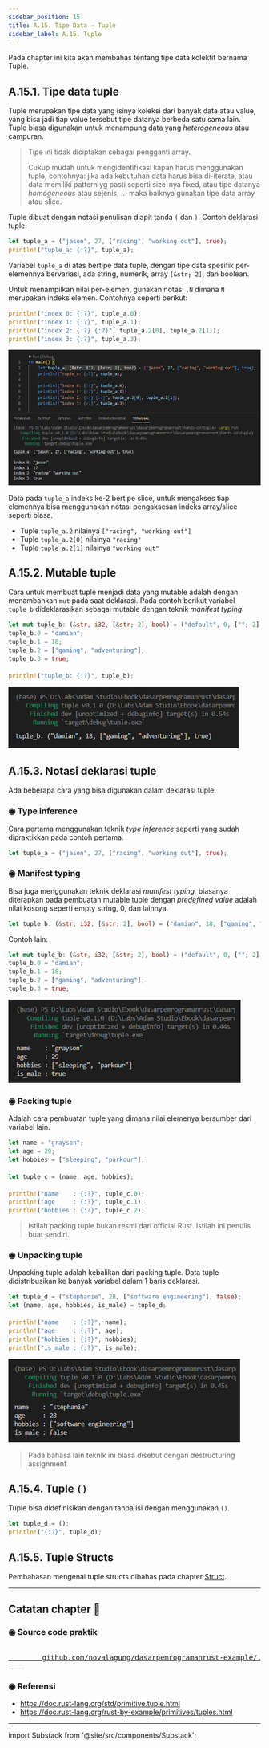 ```yaml
---
sidebar_position: 15
title: A.15. Tipe Data → Tuple
sidebar_label: A.15. Tuple
---
```


Pada chapter ini kita akan membahas tentang tipe data kolektif bernama Tuple.

## A.15.1. Tipe data tuple

Tuple merupakan tipe data yang isinya koleksi dari banyak data atau value, yang bisa jadi tiap value tersebut tipe datanya berbeda satu sama lain. Tuple biasa digunakan untuk menampung data yang *heterogeneous* atau campuran.

> Tipe ini tidak diciptakan sebagai pengganti array.
>
> Cukup mudah untuk mengidentifikasi kapan harus menggunakan tuple, contohnya: jika ada kebutuhan data harus bisa di-iterate, atau data memiliki pattern yg pasti seperti size-nya fixed, atau tipe datanya *homogeneous* atau sejenis, ... maka baiknya gunakan tipe data array atau slice.

Tuple dibuat dengan notasi penulisan diapit tanda `(` dan `)`. Contoh deklarasi tuple:

```rust
let tuple_a = ("jason", 27, ["racing", "working out"], true);
println!("tuple_a: {:?}", tuple_a);
```

Variabel `tuple_a` di atas bertipe data tuple, dengan tipe data spesifik per-elemennya bervariasi, ada string, numerik, array `[&str; 2]`, dan boolean.

Untuk menampilkan nilai per-elemen, gunakan notasi `.N` dimana `N` merupakan indeks elemen. Contohnya seperti berikut:

```rust
println!("index 0: {:?}", tuple_a.0);
println!("index 1: {:?}", tuple_a.1);
println!("index 2: {:?} {:?}", tuple_a.2[0], tuple_a.2[1]);
println!("index 3: {:?}", tuple_a.3);
```

![tuple](img/tuple-1.png)

Data pada `tuple_a` indeks ke-2 bertipe slice, untuk mengakses tiap elemennya bisa menggunakan notasi pengaksesan indeks array/slice seperti biasa.

- Tuple `tuple_a.2` nilainya `["racing", "working out"]`
- Tuple `tuple_a.2[0]` nilainya `"racing"`
- Tuple `tuple_a.2[1]` nilainya `"working out"`

## A.15.2. Mutable tuple

Cara untuk membuat tuple menjadi data yang mutable adalah dengan menambahkan `mut` pada saat deklarasi. Pada contoh berikut variabel `tuple_b` dideklarasikan sebagai mutable dengan teknik *manifest typing*.

```rust
let mut tuple_b: (&str, i32, [&str; 2], bool) = ("default", 0, [""; 2], false);
tuple_b.0 = "damian";
tuple_b.1 = 18;
tuple_b.2 = ["gaming", "adventuring"];
tuple_b.3 = true;

println!("tuple_b: {:?}", tuple_b);
```

![tuple](img/tuple-2.png)

## A.15.3. Notasi deklarasi tuple

Ada beberapa cara yang bisa digunakan dalam deklarasi tuple.

### ◉ Type inference

Cara pertama menggunakan teknik *type inference* seperti yang sudah dipraktikkan pada contoh pertama.

```rust
let tuple_a = ("jason", 27, ["racing", "working out"], true);
```

### ◉ Manifest typing

Bisa juga menggunakan teknik deklarasi *manifest typing*, biasanya diterapkan pada pembuatan mutable tuple dengan *predefined value* adalah nilai kosong seperti empty string, 0, dan lainnya.

```rust
let tuple_b: (&str, i32, [&str; 2], bool) = ("damian", 18, ["gaming", "adventuring"], true);
```

Contoh lain:

```rust
let mut tuple_b: (&str, i32, [&str; 2], bool) = ("default", 0, [""; 2], false);
tuple_b.0 = "damian";
tuple_b.1 = 18;
tuple_b.2 = ["gaming", "adventuring"];
tuple_b.3 = true;
```

![tuple](img/tuple-3.png)

### ◉ Packing tuple

Adalah cara pembuatan tuple yang dimana nilai elemenya bersumber dari variabel lain.

```rust
let name = "grayson";
let age = 29;
let hobbies = ["sleeping", "parkour"];

let tuple_c = (name, age, hobbies);

println!("name    : {:?}", tuple_c.0);
println!("age     : {:?}", tuple_c.1);
println!("hobbies : {:?}", tuple_c.2);
```

> Istilah packing tuple bukan resmi dari official Rust. Istilah ini penulis buat sendiri.

### ◉ Unpacking tuple

Unpacking tuple adalah kebalikan dari packing tuple. Data tuple didistribusikan ke banyak variabel dalam 1 baris deklarasi.

```rust
let tuple_d = ("stephanie", 28, ["software engineering"], false);
let (name, age, hobbies, is_male) = tuple_d;

println!("name    : {:?}", name);
println!("age     : {:?}", age);
println!("hobbies : {:?}", hobbies);
println!("is_male : {:?}", is_male);
```

![tuple](img/tuple-4.png)

> Pada bahasa lain teknik ini biasa disebut dengan destructuring assignment

## A.15.4. Tuple `()`

Tuple bisa didefinisikan dengan tanpa isi dengan menggunakan `()`.

```rust
let tuple_d = ();
println!("{:?}", tuple_d);
```

## A.15.5. Tuple Structs

Pembahasan mengenai tuple structs dibahas pada chapter [Struct](/basic/struct#a247-tuple-struct).

---

## Catatan chapter 📑

### ◉ Source code praktik

<pre>
    <a href="https://github.com/novalagung/dasarpemrogramanrust-example/tree/master/tuple">
        github.com/novalagung/dasarpemrogramanrust-example/../tuple
    </a>
</pre>

### ◉ Referensi

- https://doc.rust-lang.org/std/primitive.tuple.html
- https://doc.rust-lang.org/rust-by-example/primitives/tuples.html

---

import Substack from '@site/src/components/Substack';

<Substack />
